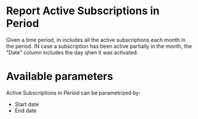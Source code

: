 # Report Active Subscriptions in Period


Given a time period, in includes all the active subscriptions each month in the period. IN case a subscription has been active partially in the month, the "Date" column includes the day qhen it was activated.


# Available parameters

Active Subscriptions in Period can be parametrized by:

* Start date
* End date
